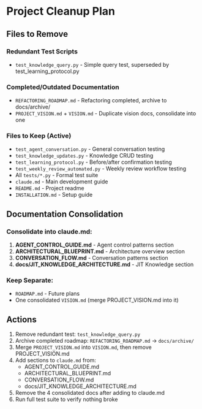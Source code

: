 # Project Cleanup Plan

## Files to Remove

### Redundant Test Scripts
- `test_knowledge_query.py` - Simple query test, superseded by test_learning_protocol.py

### Completed/Outdated Documentation
- `REFACTORING_ROADMAP.md` - Refactoring completed, archive to docs/archive/
- `PROJECT_VISION.md` + `VISION.md` - Duplicate vision docs, consolidate into one

### Files to Keep (Active)
- `test_agent_conversation.py` - General conversation testing
- `test_knowledge_updates.py` - Knowledge CRUD testing
- `test_learning_protocol.py` - Before/after confirmation testing
- `test_weekly_review_automated.py` - Weekly review workflow testing
- All `tests/*.py` - Formal test suite
- `claude.md` - Main development guide
- `README.md` - Project readme
- `INSTALLATION.md` - Setup guide

## Documentation Consolidation

### Consolidate into claude.md:
1. **AGENT_CONTROL_GUIDE.md** - Agent control patterns section
2. **ARCHITECTURAL_BLUEPRINT.md** - Architecture overview section
3. **CONVERSATION_FLOW.md** - Conversation patterns section
4. **docs/JIT_KNOWLEDGE_ARCHITECTURE.md** - JIT Knowledge section

### Keep Separate:
- `ROADMAP.md` - Future plans
- One consolidated `VISION.md` (merge PROJECT_VISION.md into it)

## Actions

1. Remove redundant test: `test_knowledge_query.py`
2. Archive completed roadmap: `REFACTORING_ROADMAP.md` → `docs/archive/`
3. Merge `PROJECT_VISION.md` into `VISION.md`, then remove PROJECT_VISION.md
4. Add sections to `claude.md` from:
   - AGENT_CONTROL_GUIDE.md
   - ARCHITECTURAL_BLUEPRINT.md
   - CONVERSATION_FLOW.md
   - docs/JIT_KNOWLEDGE_ARCHITECTURE.md
5. Remove the 4 consolidated docs after adding to claude.md
6. Run full test suite to verify nothing broke
